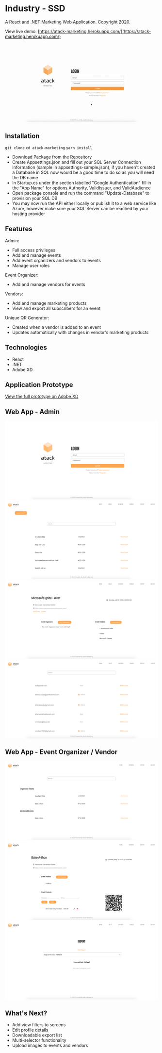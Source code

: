 # Industry - SSD
A React and .NET Marketing Web Application. Copyright 2020.

View live demo: [https://atack-marketing.herokuapp.com/](https://atack-marketing.herokuapp.com/)

![App Demo](media/demo.gif)

## Installation
`git clone`
`cd atack-marketing`
`yarn install`

- Download Package from the Repository
- Create Appsettings.json and fill out your SQL Server Connection Information (sample in appsettings-sample.json), if you haven't created a Database in SQL now would be a good time to do so as you will need the DB name
- In Startup.cs under the section labelled "Google Authentication" fill in the "App Name" for options.Authority, ValidIssuer, and ValidAudience
- Open package console and run the command "Update-Database" to provision your SQL DB
- You may now run the API either locally or publish it to a web service like Azure, however make sure your SQL Server can be reached by your hosting provider

## Features
Admin:
- Full access privileges
- Add and manage events
- Add event organizers and vendors to events
- Manage user roles

Event Organizer:
- Add and manage vendors for events

Vendors:
- Add and manage marketing products
- View and export all subscribers for an event

Unique QR Generator:
- Created when a vendor is added to an event
- Updates automatically with changes in vendor's marketing products
  
## Technologies
- React
- .NET
- Adobe XD

## Application Prototype
[View the full prototype on Adobe XD](https://xd.adobe.com/view/8de0cde6-1fff-47b7-68f2-06945b2658b0-fbd1/)

## Web App - Admin
![picture](media/1.png)
![picture](media/2.png)
![picture](media/3.png)
![picture](media/4.png)

## Web App - Event Organizer / Vendor
![picture](media/5.png)
![picture](media/6.png)
![picture](media/7.png)

## What's Next?
- Add view filters to screens
- Edit profile details
- Downloadable export list
- Multi-selector functionality
- Upload images to events and vendors
